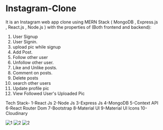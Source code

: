 

# Instagram-Clone
 It is an Instagram web app clone using MERN Stack ( MongoDB , Express.js , React.js , Node.js ) with the properties of (Both frontend and backend):
1. User Signup 
2. User Signin.
3. upload pic while signup
4. Add Post.
5. Follow other user
6.  Unfollow other user.
7. Like and Unlike posts.
8. Comment on posts.
9. Delete posts
10. search other users
11. Update profile pic
12. View Followed User's Uploaded Pic


Tech Stack-
  1-React Js
  2-Node Js
  3-Express Js
  4-MongoDB
  5-Context API
  6-React Router Dom
  7-Bootstrap
  8-Material UI
  9-Material UI Icons
  10-Cloudinary


![1](https://user-images.githubusercontent.com/71556166/130322704-78f764ac-5167-491b-b62d-c4a757660f2f.png)
![2](https://user-images.githubusercontent.com/71556166/130322738-780afcb9-60de-4561-9486-b0e912b81dd8.png)
![2](https://user-images.githubusercontent.com/71556166/130322850-652447a0-2649-421b-b57e-886fe837f1d5.png)


